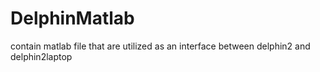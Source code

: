 DelphinMatlab
=============

contain matlab file that are utilized as an interface between delphin2 and delphin2laptop
